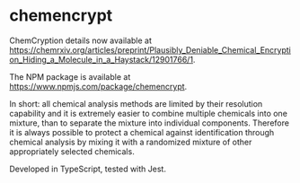 # chemencrypt
ChemCryption details now available at https://chemrxiv.org/articles/preprint/Plausibly_Deniable_Chemical_Encryption_Hiding_a_Molecule_in_a_Haystack/12901766/1.


The NPM package is available at https://www.npmjs.com/package/chemencrypt.


In short: all chemical analysis methods are limited by their resolution capability and it is extremely easier to combine multiple chemicals into one mixture,
than to separate the mixture into individual components. Therefore it is always possible to protect a chemical against identification through chemical analysis by mixing it
with a randomized mixture of other appropriately selected chemicals.

Developed in TypeScript, tested with Jest.
